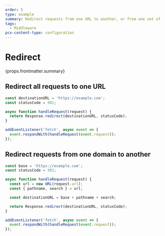```yaml
---
order: 5
type: example
summary: Redirect requests from one URL to another, or from one set of URLs to another set.
tags:
  - Middleware
pcx-content-type: configuration
---
```


# Redirect

<ContentColumn>
  <p>{props.frontmatter.summary}</p>
</ContentColumn>

## Redirect all requests to one URL

```js
const destinationURL = 'https://example.com';
const statusCode = 301;

async function handleRequest(request) {
  return Response.redirect(destinationURL, statusCode);
}

addEventListener('fetch', async event => {
  event.respondWith(handleRequest(event.request));
});
```

## Redirect requests from one domain to another

```js
const base = 'https://example.com';
const statusCode = 301;

async function handleRequest(request) {
  const url = new URL(request.url);
  const { pathname, search } = url;

  const destinationURL = base + pathname + search;

  return Response.redirect(destinationURL, statusCode);
}

addEventListener('fetch', async event => {
  event.respondWith(handleRequest(event.request));
});
```
